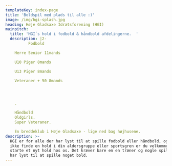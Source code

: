 ```yaml
---
templateKey: index-page
title: 'Boldspil med plads til alle :)'
image: /img/hgi-splash.jpg
heading: Høje Gladsaxe Idrætsforening (HGI)
mainpitch:
  title: 'HGI´s hold i fodbold & håndbold afdelingerne.  '
  description: |2-
          Fodbold

    Herre Senior 11mands

    U10 Piger 8mands

    U13 Piger 8mands

    Veteraner + 50 8mands




    .

    Håndbold
    Oldgirls.
    Super Veteraner.

    En breddeklub i Høje Gladsaxe - lige ned bag højhusene.
description: >-
  HGI er for alle der har lyst til at spille fodbold eller håndbold, og kan du
  ikke finde en hold i din aldersgruppe eller sportsgren er du velkommen til at
  starte et nyt hold hos os. Det kræver bare en en træner og nogle spiller som
  har lyst til at spille noget bold.
---
```


